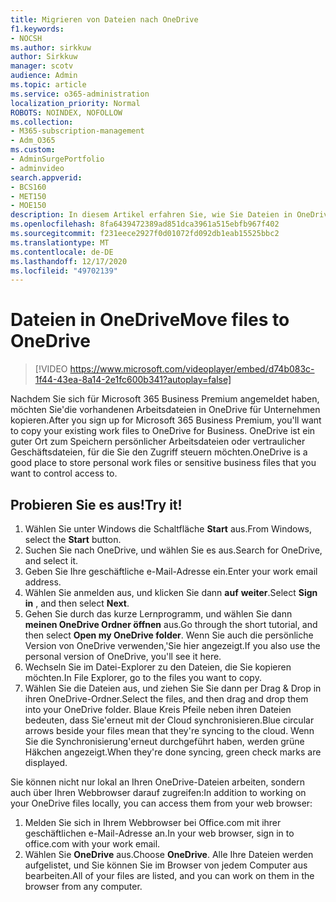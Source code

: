 ```yaml
---
title: Migrieren von Dateien nach OneDrive
f1.keywords:
- NOCSH
ms.author: sirkkuw
author: Sirkkuw
manager: scotv
audience: Admin
ms.topic: article
ms.service: o365-administration
localization_priority: Normal
ROBOTS: NOINDEX, NOFOLLOW
ms.collection:
- M365-subscription-management
- Adm_O365
ms.custom:
- AdminSurgePortfolio
- adminvideo
search.appverid:
- BCS160
- MET150
- MOE150
description: In diesem Artikel erfahren Sie, wie Sie Dateien in OneDrive migrieren.
ms.openlocfilehash: 8fa6439472389ad851dca3961a515ebfb967f402
ms.sourcegitcommit: f231eece2927f0d01072fd092db1eab15525bbc2
ms.translationtype: MT
ms.contentlocale: de-DE
ms.lasthandoff: 12/17/2020
ms.locfileid: "49702139"
---
```

# <a name="move-files-to-onedrive"></a><span data-ttu-id="8b1cb-103">Dateien in OneDrive</span><span class="sxs-lookup"><span data-stu-id="8b1cb-103">Move files to OneDrive</span></span>

> [!VIDEO https://www.microsoft.com/videoplayer/embed/d74b083c-1f44-43ea-8a14-2e1fc600b341?autoplay=false]

<span data-ttu-id="8b1cb-104">Nachdem Sie sich für Microsoft 365 Business Premium angemeldet haben, möchten Sie&#39;die vorhandenen Arbeitsdateien in OneDrive für Unternehmen kopieren.</span><span class="sxs-lookup"><span data-stu-id="8b1cb-104">After you sign up for Microsoft 365 Business Premium, you&#39;ll want to copy your existing work files to OneDrive for Business.</span></span> <span data-ttu-id="8b1cb-105">OneDrive ist ein guter Ort zum Speichern persönlicher Arbeitsdateien oder vertraulicher Geschäftsdateien, für die Sie den Zugriff steuern möchten.</span><span class="sxs-lookup"><span data-stu-id="8b1cb-105">OneDrive is a good place to store personal work files or sensitive business files that you want to control access to.</span></span>

## <a name="try-it"></a><span data-ttu-id="8b1cb-106">Probieren Sie es aus!</span><span class="sxs-lookup"><span data-stu-id="8b1cb-106">Try it!</span></span>

1. <span data-ttu-id="8b1cb-107">Wählen Sie unter Windows die Schaltfläche  **Start** aus.</span><span class="sxs-lookup"><span data-stu-id="8b1cb-107">From Windows, select the  **Start** button.</span></span>
2. <span data-ttu-id="8b1cb-108">Suchen Sie nach OneDrive, und wählen Sie es aus.</span><span class="sxs-lookup"><span data-stu-id="8b1cb-108">Search for OneDrive, and select it.</span></span>
3. <span data-ttu-id="8b1cb-109">Geben Sie Ihre geschäftliche e-Mail-Adresse ein.</span><span class="sxs-lookup"><span data-stu-id="8b1cb-109">Enter your work email address.</span></span>
4. <span data-ttu-id="8b1cb-110">Wählen Sie anmelden aus, und klicken Sie dann  **auf**  **weiter**.</span><span class="sxs-lookup"><span data-stu-id="8b1cb-110">Select  **Sign in** , and then select  **Next**.</span></span>
5. <span data-ttu-id="8b1cb-111">Gehen Sie durch das kurze Lernprogramm, und wählen Sie dann  **meinen OneDrive Ordner öffnen** aus.</span><span class="sxs-lookup"><span data-stu-id="8b1cb-111">Go through the short tutorial, and then select  **Open my OneDrive folder**.</span></span> <span data-ttu-id="8b1cb-112">Wenn Sie auch die persönliche Version von OneDrive verwenden,&#39;Sie hier angezeigt.</span><span class="sxs-lookup"><span data-stu-id="8b1cb-112">If you also use the personal version of OneDrive, you&#39;ll see it here.</span></span>
6. <span data-ttu-id="8b1cb-113">Wechseln Sie im Datei-Explorer zu den Dateien, die Sie kopieren möchten.</span><span class="sxs-lookup"><span data-stu-id="8b1cb-113">In File Explorer, go to the files you want to copy.</span></span>
7. <span data-ttu-id="8b1cb-114">Wählen Sie die Dateien aus, und ziehen Sie Sie dann per Drag & Drop in ihren OneDrive-Ordner.</span><span class="sxs-lookup"><span data-stu-id="8b1cb-114">Select the files, and then drag and drop them into your OneDrive folder.</span></span> <span data-ttu-id="8b1cb-115">Blaue Kreis Pfeile neben ihren Dateien bedeuten, dass Sie&#39;erneut mit der Cloud synchronisieren.</span><span class="sxs-lookup"><span data-stu-id="8b1cb-115">Blue circular arrows beside your files mean that they&#39;re syncing to the cloud.</span></span> <span data-ttu-id="8b1cb-116">Wenn Sie die Synchronisierung&#39;erneut durchgeführt haben, werden grüne Häkchen angezeigt.</span><span class="sxs-lookup"><span data-stu-id="8b1cb-116">When they&#39;re done syncing, green check marks are displayed.</span></span>

<span data-ttu-id="8b1cb-117">Sie können nicht nur lokal an Ihren OneDrive-Dateien arbeiten, sondern auch über Ihren Webbrowser darauf zugreifen:</span><span class="sxs-lookup"><span data-stu-id="8b1cb-117">In addition to working on your OneDrive files locally, you can access them from your web browser:</span></span>

1. <span data-ttu-id="8b1cb-118">Melden Sie sich in Ihrem Webbrowser bei Office.com mit ihrer geschäftlichen e-Mail-Adresse an.</span><span class="sxs-lookup"><span data-stu-id="8b1cb-118">In your web browser, sign in to office.com with your work email.</span></span>
2. <span data-ttu-id="8b1cb-119">Wählen Sie  **OneDrive** aus.</span><span class="sxs-lookup"><span data-stu-id="8b1cb-119">Choose  **OneDrive**.</span></span> <span data-ttu-id="8b1cb-120">Alle Ihre Dateien werden aufgelistet, und Sie können Sie im Browser von jedem Computer aus bearbeiten.</span><span class="sxs-lookup"><span data-stu-id="8b1cb-120">All of your files are listed, and you can work on them in the browser from any computer.</span></span>